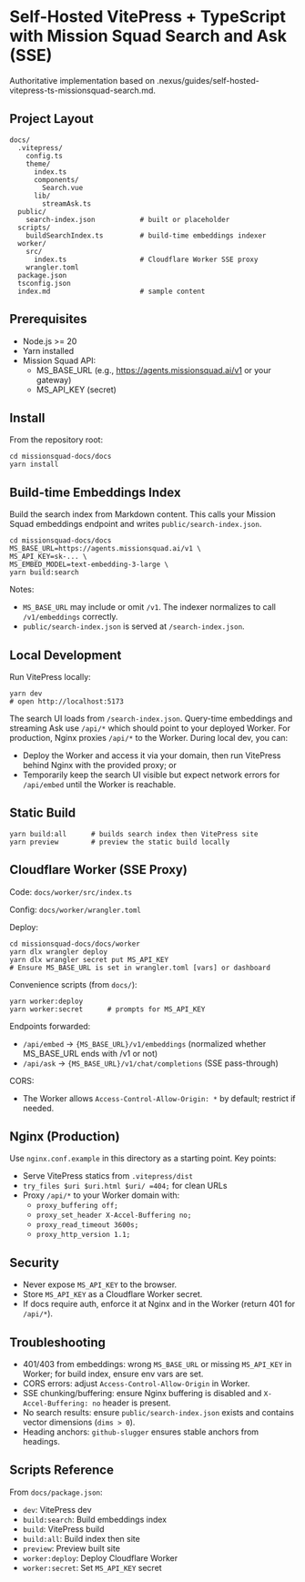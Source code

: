 # Self-Hosted VitePress + TypeScript with Mission Squad Search and Ask (SSE)

Authoritative implementation based on .nexus/guides/self-hosted-vitepress-ts-missionsquad-search.md.

## Project Layout

```
docs/
  .vitepress/
    config.ts
    theme/
      index.ts
      components/
        Search.vue
      lib/
        streamAsk.ts
  public/
    search-index.json           # built or placeholder
  scripts/
    buildSearchIndex.ts         # build-time embeddings indexer
  worker/
    src/
      index.ts                  # Cloudflare Worker SSE proxy
    wrangler.toml
  package.json
  tsconfig.json
  index.md                      # sample content
```

## Prerequisites

- Node.js >= 20
- Yarn installed
- Mission Squad API:
  - MS_BASE_URL (e.g., https://agents.missionsquad.ai/v1 or your gateway)
  - MS_API_KEY (secret)

## Install

From the repository root:

```
cd missionsquad-docs/docs
yarn install
```

## Build-time Embeddings Index

Build the search index from Markdown content. This calls your Mission Squad embeddings endpoint and writes `public/search-index.json`.

```
cd missionsquad-docs/docs
MS_BASE_URL=https://agents.missionsquad.ai/v1 \
MS_API_KEY=sk-... \
MS_EMBED_MODEL=text-embedding-3-large \
yarn build:search
```

Notes:
- `MS_BASE_URL` may include or omit `/v1`. The indexer normalizes to call `/v1/embeddings` correctly.
- `public/search-index.json` is served at `/search-index.json`.

## Local Development

Run VitePress locally:

```
yarn dev
# open http://localhost:5173
```

The search UI loads from `/search-index.json`. Query-time embeddings and streaming Ask use `/api/*` which should point to your deployed Worker. For production, Nginx proxies `/api/*` to the Worker. During local dev, you can:
- Deploy the Worker and access it via your domain, then run VitePress behind Nginx with the provided proxy; or
- Temporarily keep the search UI visible but expect network errors for `/api/embed` until the Worker is reachable.

## Static Build

```
yarn build:all      # builds search index then VitePress site
yarn preview        # preview the static build locally
```

## Cloudflare Worker (SSE Proxy)

Code: `docs/worker/src/index.ts`

Config: `docs/worker/wrangler.toml`

Deploy:

```
cd missionsquad-docs/docs/worker
yarn dlx wrangler deploy
yarn dlx wrangler secret put MS_API_KEY
# Ensure MS_BASE_URL is set in wrangler.toml [vars] or dashboard
```

Convenience scripts (from `docs/`):

```
yarn worker:deploy
yarn worker:secret      # prompts for MS_API_KEY
```

Endpoints forwarded:
- `/api/embed` → `{MS_BASE_URL}/v1/embeddings` (normalized whether MS_BASE_URL ends with /v1 or not)
- `/api/ask` → `{MS_BASE_URL}/v1/chat/completions` (SSE pass-through)

CORS:
- The Worker allows `Access-Control-Allow-Origin: *` by default; restrict if needed.

## Nginx (Production)

Use `nginx.conf.example` in this directory as a starting point. Key points:
- Serve VitePress statics from `.vitepress/dist`
- `try_files $uri $uri.html $uri/ =404;` for clean URLs
- Proxy `/api/*` to your Worker domain with:
  - `proxy_buffering off;`
  - `proxy_set_header X-Accel-Buffering no;`
  - `proxy_read_timeout 3600s;`
  - `proxy_http_version 1.1;`

## Security

- Never expose `MS_API_KEY` to the browser.
- Store `MS_API_KEY` as a Cloudflare Worker secret.
- If docs require auth, enforce it at Nginx and in the Worker (return 401 for `/api/*`).

## Troubleshooting

- 401/403 from embeddings: wrong `MS_BASE_URL` or missing `MS_API_KEY` in Worker; for build index, ensure env vars are set.
- CORS errors: adjust `Access-Control-Allow-Origin` in Worker.
- SSE chunking/buffering: ensure Nginx buffering is disabled and `X-Accel-Buffering: no` header is present.
- No search results: ensure `public/search-index.json` exists and contains vector dimensions (`dims > 0`).
- Heading anchors: `github-slugger` ensures stable anchors from headings.

## Scripts Reference

From `docs/package.json`:
- `dev`: VitePress dev
- `build:search`: Build embeddings index
- `build`: VitePress build
- `build:all`: Build index then site
- `preview`: Preview built site
- `worker:deploy`: Deploy Cloudflare Worker
- `worker:secret`: Set `MS_API_KEY` secret
